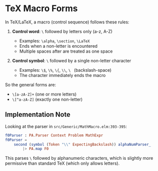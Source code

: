 # TeX Macro Forms

In TeX/LaTeX, a macro (control sequence) follows these rules:

1. **Control word**: `\` followed by letters only (a-z, A-Z)
   - Examples: `\alpha`, `\section`, `\LaTeX`
   - Ends when a non-letter is encountered
   - Multiple spaces after are treated as one space

2. **Control symbol**: `\` followed by a single non-letter character
   - Examples: `\$`, `\%`, `\{`, `\\`, `\ ` (backslash-space)
   - The character immediately ends the macro

So the general forms are:
- `\[a-zA-Z]+` (one or more letters)
- `\[^a-zA-Z]` (exactly one non-letter)

## Implementation Note

Looking at the parser in `src/Generic/MathMacro.elm:393-395`:

```elm
f0Parser : PA.Parser Context Problem MathExpr
f0Parser =
    second (symbol (Token "\\" ExpectingBackslash)) alphaNumParser_
        |> PA.map F0
```

This parses `\` followed by alphanumeric characters, which is slightly more permissive than standard TeX (which only allows letters).